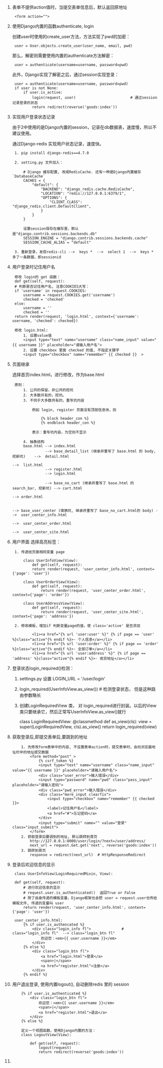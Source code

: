1. 表单不提供action值时，当提交表单信息后，默认返回原地址 
    
        <form action="">
        
2. 使用Django内置的函数authenticate, login
        
    创建user时使用的create_user方法，方法实现了pwd的加密：
    
        user = User.objects.create_user(user_name, email, pwd)
        
    那么，解密则需要使用内置的authenticate方法解密：
    
        user = authenticate(username=username, password=pwd)
    
    此外，Django实现了解密之后，通过session实现登录：
    
        user = authenticate(username=username, password=pwd)  
        if user is not None:
            if user.is_active:
                login(request, user)                         # 通过session记录登录的状态  
                return redirect(reverse('goods:index'))

3. 实现用户登录状态记录

    由于2中使用的是Django内置的session，记录在db数据表，速度慢，所以不建议使用。
    
    通过Django-redis 实现用户状态记录，速度快。
    
        1. pip install django-redis==4.7.0
        
        2. setting.py 文件加入：
        
            # Django 缓存配置, 改成RedisCache. 还有一种是Django内置缓存 `DatabaseCache`
            CACHES = {
                "default": {
                    "BACKEND": "django_redis.cache.RedisCache",
                    "LOCATION": "redis://127.0.0.1:6379/1",
                    "OPTIONS": {
                        "CLIENT_CLASS": "django_redis.client.DefaultClient",
                    }
                }
            }        
            
            设置session保存在缓存里，默认是"django.contrib.sessions.backends.db"
            SESSION_ENGINE = "django.contrib.sessions.backends.cache"
            SESSION_CACHE_ALIAS = "default"
        
        3. 重新登录，发现redis-cli -->  keys *  -->  select 1  -->  keys *  多了一条数据，即sessionid
        
4. 用户登录时记住用户名
        
        修改 login的 get 函数：
        def get(self, request):
		# 判断是否记住用户名, 注意COOKIES大写：
		if 'username' in request.COOKIES:
			username = request.COOKIES.get('username')
			checked = 'checked'
		else:
			username = ''
			checked = ''
		return render(request, 'login.html', context={'username': username, 'checked': checked})  
		
		修改 login.html:		
		    1. 设置value值
		    <input type="text" name="username" class="name_input" value="{{ username }}" placeholder="请输入用户名">
		    2. 设置 checkbox 里面 checked 的值, 不指定关键字
		    <input type="checkbox" name="remember" {{ checked }}  >

5. 页面继承    
    
    选择首页index.html，进行修改，作为base.html
        
        原则：
            1. 公共的保留，非公共的挖坑
            2. 大多数共有的，挖坑。
            3. 不同于大多数共有的，重写坑内容
                
                例如 login, register 页面没有顶部信息块，则
                
                    {% block header_con %}
                    {% endblock header_con %}
            
		        表示：重写坑内容，为空则不显示
                        
            4. 抽象结构            
            base.html --> index.html
                      --> base_detail_list (继承并重写了 base.html 的 body, 挖新坑)    -->  detail.html
                                                                                     -->  list.html                                         
                      --> register.html
                      --> login.html
                      
                      --> base_no_cart (继承并重写了 base.html 的 search_bar, 挖新坑) --> cart.html	        
                                                                                    --> order.html
                                                                                    
                                                                                    --> base_user_center (填俩坑, 继承并重写了 base_no_cart.html的 body) -->  user_center_info.html
                                                                                                                                                       -->  user_center_order.html
                                                                                                                                                           -->  user_center_site.html   	
    
6. 用户界面 选择高亮标签：
    
        1. 传递给页面相同变量 page 
        
            class UserInfoView(View):
                def get(self, request):
                return render(request, 'user_center_info.html', context={'page': 'user'})    
            
            class UserOrderView(View):
                def get(self, request):
                    return render(request, 'user_center_order.html', context={'page': 'order'})

            class UserAddressView(View):   
                def get(self, request):
                    return render(request, 'user_center_site.html', context={'page': 'address'})
                        
        2. 修改模板，增加if 判断变量page的值，使 class='active' 是否添加
        
                <li><a href="{% url 'user:user' %}" {% if page == 'user' %}class="active"{% endif %}>· 个人信息</a></li>
                <li><a href="{% url 'user:order' %}" {% if page == 'order' %}class="active"{% endif %}>· 全部订单</a></li>
                <li><a href="{% url 'user:address' %}" {% if page == 'address' %}class="active"{% endif %}>· 收货地址</a></li>

7. 登录状态login_required()检测：
    
    1. settings.py 设置 LOGIN_URL = '/user/login' 
    2. login_required(UserInfoView.as_view())       # 检测登录状态， 但是这种路由参数略长
    
    3. 创建LoginRequiredView 类， 对 login_required进行封装。以后的View类只要继承它，然后正常写UserInfoView.as_view()就行
        
        class LoginRequiredView:
            @classmethod
            def as_view(cls):
                view = super(LoginRequiredView, cls).as_view()
                return login_required(view)  
                
8. 	获取登录后,即提交表单后,要跳到的地址			
            
            1. 先修改form表单中的内容, 不设置表单action时，提交表单时，会向浏览器地址栏中的地址提交数据
                <form method="post" >			    
                    {% csrf_token %}
                    <input type="text" name="username" class="name_input" value="{{ username }}" placeholder="请输入用户名">
                    <div class="user_error">输入错误</div>
                    <input type="password" name="pwd" class="pass_input" placeholder="请输入密码">
                    <div class="pwd_error">输入错误</div>
                    <div class="more_input clearfix">
                        <input type="checkbox" name="remember" {{ checked }}>
                        <label>记住用户名</label>
                        <a href="#">忘记密码</a>
                    </div>
                    <input type="submit" name="" value="登录" class="input_submit">
                </form>
            2. 获取登录后要调到的地址, 默认跳转到首页
                http://127.0.0.1:8000/user/login/?next=/user/address/
                next_url = request.Get.get('next', reverse('goods:index'))
            3. 跳转到首页
                response = redirect(next_url)  # HttpResponseRedirect

9. 登录后欢迎信息的显示

        class UserInfoView(LoginRequiredMixin, View):
    
        def get(self, request):
            # 进行欢迎信息的显示
            # request.user.is_authenticated()  返回True or False
            # 除了自身传递的模板变量，Django框架也会把 user = request.user也传给模板文件, 传递的变量叫 user
            return render(request, 'user_center_info.html', context={'page': 'user'})
        
        user_center_info.html:
            {% if user.is_authencated %}
                <div class="login_info fl">              # class="login_info fl"  --> class="login_btn fl"
                    欢迎您：<em>{{ user.username }}</em>
                </div>
            {% else %}
                <div class="login_btn fl">
                    <a href="login.html">登录</a>
                    <span>|</span>
                    <a href="register.html">注册</a>
                </div>
            {% endif %}
            
10. 用户退出登录, 使用内置logout(), 自动删除redis 里的 session

            {% if user.is_authenticated %}
                <div class="login_btn fl">
                    欢迎您：<em>{{ user.username }}</em>
                    <span>|</span>
                    <a href="register.html">退出</a>
                </div>
            {% else %}
            
            定义一个视图函数，使用Django内置的方法：
            class LogoutView(View):

                def get(self, request):
                    logout(request)
                    return redirect(reverse('goods:index'))

11. 